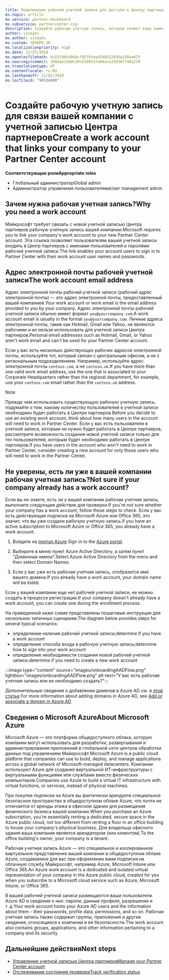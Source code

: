```yaml
---
title: Подключение рабочей учетной записи для доступа к Центру партнеров
ms.topic: article
ms.service: partner-dashboard
ms.subservice: partnercenter-csp
description: Создайте рабочую учетную запись, которая свяжет вашу компанию с учетной записью Центра партнеров. Это позволит предоставить доступ к Центру партнеров сотрудникам вашей организации.
author: vinayks
ms.author: vinayks
ms.custom: SEOAPR.20
ms.localizationpriority: high
ms.date: 11/25/2019
ms.openlocfilehash: bc837db5a9dbcf92fbfead54b552695a218ae675
ms.sourcegitcommit: 2d9aab15ddc20cb3d9537e68ace33d36f7d8a250
ms.translationtype: HT
ms.contentlocale: ru-RU
ms.lasthandoff: 12/02/2020
ms.locfileid: "96534800"
---
```

# <a name="create-a-work-account-that-links-your-company-to-your-partner-center-account"></a><span data-ttu-id="0ab45-104">Создайте рабочую учетную запись для связи вашей компании с учетной записью Центра партнеров</span><span class="sxs-lookup"><span data-stu-id="0ab45-104">Create a work account that links your company to your Partner Center account</span></span>

<span data-ttu-id="0ab45-105">**Соответствующие роли**</span><span class="sxs-lookup"><span data-stu-id="0ab45-105">**Appropriate roles**</span></span>

- <span data-ttu-id="0ab45-106">Глобальный администратор</span><span class="sxs-lookup"><span data-stu-id="0ab45-106">Global admin</span></span>
- <span data-ttu-id="0ab45-107">Администратор управления пользователями</span><span class="sxs-lookup"><span data-stu-id="0ab45-107">User management admin</span></span>

## <a name="why-you-need-a-work-account"></a><span data-ttu-id="0ab45-108">Зачем нужна рабочая учетная запись?</span><span class="sxs-lookup"><span data-stu-id="0ab45-108">Why you need a work account</span></span>

<span data-ttu-id="0ab45-109">Майкрософт требует связать с новой учетной записью Центра партнеров рабочую учетную запись вашей компании.</span><span class="sxs-lookup"><span data-stu-id="0ab45-109">Microsoft requires you to link your company's work account to your new Partner Center account.</span></span> <span data-ttu-id="0ab45-110">Эта ссылка позволяет пользователям вашей учетной записи входить в Центр партнеров с именами пользователей и паролями рабочей учетной записи.</span><span class="sxs-lookup"><span data-stu-id="0ab45-110">The link enables your account users to sign in to Partner Center with their work account user names and passwords.</span></span>

## <a name="the-work-account-email-address"></a><span data-ttu-id="0ab45-111">Адрес электронной почты рабочей учетной записи</span><span class="sxs-lookup"><span data-stu-id="0ab45-111">The work account email address</span></span>

<span data-ttu-id="0ab45-112">Адрес электронной почты рабочей учетной записи (рабочий адрес электронной почты) — это адрес электронной почты, предоставленный вашей компанией.</span><span class="sxs-lookup"><span data-stu-id="0ab45-112">Your work account or work email is the email address provided to you by your company.</span></span> <span data-ttu-id="0ab45-113">Адрес электронной почты рабочей учетной записи обычно имеет формат `you@yourcompany.com`.</span><span class="sxs-lookup"><span data-stu-id="0ab45-113">A work account email is usually in the format `you@yourcompany.com`.</span></span> <span data-ttu-id="0ab45-114">Личные адреса электронной почты, такие как Hotmail, Gmail или Yahoo, не являются рабочими и их нельзя использовать для учетной записи Центра партнеров.</span><span class="sxs-lookup"><span data-stu-id="0ab45-114">Personal email addresses such as Hotmail, Gmail, or Yahoo aren't work email and can't be used for your Partner Center account.</span></span>

<span data-ttu-id="0ab45-115">Если у вас есть несколько действующих рабочих адресов электронной почты, используйте тот, который связан с центральным офисом, а не с региональным подразделением. Например, используйте адрес электронной почты `contoso.com`, а не `contoso.uk`.</span><span class="sxs-lookup"><span data-stu-id="0ab45-115">If you have more than one valid work email address, use the one that is associated to your Corporate Headquarters rather than the regional department, for example, use your `contoso.com` email rather than the `contoso.uk` address.</span></span>

> [!NOTE]  
> <span data-ttu-id="0ab45-116">Прежде чем использовать существующую рабочую учетную запись, подумайте о том, какому количеству пользователей в учетной записи необходимо будет работать в Центре партнеров.</span><span class="sxs-lookup"><span data-stu-id="0ab45-116">Before you decide to use an existing work account, think about how many users in the account will need to work in Partner Center.</span></span> <span data-ttu-id="0ab45-117">Если у вас есть пользователи в учетной записи, которым не нужно будет работать в Центре партнеров, рассмотрите возможность создания новой учетной записи только для тех пользователей, которым будет необходимо работать в Центре партнеров.</span><span class="sxs-lookup"><span data-stu-id="0ab45-117">If you have users in the account who won't need to work in Partner Center, consider creating a new account for only those users who will need to work in the Partner Center.</span></span>

## <a name="not-sure-if-your-company-already-has-a-work-account"></a><span data-ttu-id="0ab45-118">Не уверены, есть ли уже в вашей компании рабочая учетная запись?</span><span class="sxs-lookup"><span data-stu-id="0ab45-118">Not sure if your company already has a work account?</span></span>

<span data-ttu-id="0ab45-119">Если вы не знаете, есть ли у вашей компании рабочая учетная запись, выполните следующие действия для проверки.</span><span class="sxs-lookup"><span data-stu-id="0ab45-119">If you're not sure whether your company has a work account, follow these steps to check.</span></span> <span data-ttu-id="0ab45-120">Если у вас есть действующая подписка на Microsoft Azure или Office 365, это значит, что вы уже создали рабочую учетную запись.</span><span class="sxs-lookup"><span data-stu-id="0ab45-120">If you have an active subscription to Microsoft Azure or Office 365, you already have a work account.</span></span>

1. <span data-ttu-id="0ab45-121">Войдите на [портал Azure](https://portal.azure.com).</span><span class="sxs-lookup"><span data-stu-id="0ab45-121">Sign in to the [Azure portal](https://portal.azure.com).</span></span>

2. <span data-ttu-id="0ab45-122">Выберите в меню пункт Azure Active Directory, а затем пункт "Доменные имена".</span><span class="sxs-lookup"><span data-stu-id="0ab45-122">Select Azure Active Directory from the menu and then select Domain Names.</span></span>

3. <span data-ttu-id="0ab45-123">Если у вас уже есть рабочая учетная запись, отобразится имя вашего домена.</span><span class="sxs-lookup"><span data-stu-id="0ab45-123">If you already have a work account, your domain name will be listed.</span></span>

<span data-ttu-id="0ab45-124">Если у вашей компании еще нет рабочей учетной записи, ее можно создать в процессе регистрации.</span><span class="sxs-lookup"><span data-stu-id="0ab45-124">If your company doesn't already have a work account, you can create one during the enrollment process.</span></span>

<span data-ttu-id="0ab45-125">На приведенной ниже схеме представлены пошаговые инструкции для нескольких типичных сценариев:</span><span class="sxs-lookup"><span data-stu-id="0ab45-125">The diagram below provides steps for several typical scenarios:</span></span>

- <span data-ttu-id="0ab45-126">определение наличия рабочей учетной записи;</span><span class="sxs-lookup"><span data-stu-id="0ab45-126">determine if you have a work account</span></span>
- <span data-ttu-id="0ab45-127">определение способа входа в рабочую учетную запись;</span><span class="sxs-lookup"><span data-stu-id="0ab45-127">determine how to sign into your work account</span></span>
- <span data-ttu-id="0ab45-128">определение необходимости создания новой рабочей учетной записи.</span><span class="sxs-lookup"><span data-stu-id="0ab45-128">determine if you need to create a new work account</span></span>

:::image type="content" source="images/onboardingAADFlow.png" lightbox="images/onboardingAADFlow.png" alt-text="У вас есть рабочая учетная запись или ее необходимо создать?":::

<span data-ttu-id="0ab45-130">Дополнительные сведения о добавлении доменов в Azure AD см. в [этой статье](/azure/active-directory/active-directory-add-domain).</span><span class="sxs-lookup"><span data-stu-id="0ab45-130">For more information about adding domains in Azure AD, see [Add or associate a domain in Azure AD](/azure/active-directory/active-directory-add-domain)</span></span>

## <a name="about-microsoft-azure"></a><span data-ttu-id="0ab45-131">Сведения о Microsoft Azure</span><span class="sxs-lookup"><span data-stu-id="0ab45-131">About Microsoft Azure</span></span>

<span data-ttu-id="0ab45-132">Microsoft Azure — это платформа общедоступного облака, которую компании могут использовать для разработки, развертывания и администрирования приложений в глобальной сети центров обработки данных под управлением Майкрософт.</span><span class="sxs-lookup"><span data-stu-id="0ab45-132">Microsoft Azure is a public cloud platform that companies can use to build, deploy, and manage applications across a global network of Microsoft-managed datacenters.</span></span> <span data-ttu-id="0ab45-133">Компании используют Azure для создания виртуальной ИТ-инфраструктуры с виртуальными функциями или службами вместо физических компьютеров.</span><span class="sxs-lookup"><span data-stu-id="0ab45-133">Companies use Azure to build a virtual IT infrastructure with virtual functions, or services, instead of physical machines.</span></span>

<span data-ttu-id="0ab45-134">При покупке подписки на Azure вы фактически арендуете специальное безопасное пространство в общедоступном облаке Azure, что почти не отличается от аренды этажа в офисном здании для размещения физического бизнеса вашей компании.</span><span class="sxs-lookup"><span data-stu-id="0ab45-134">When you purchase an Azure subscription, you're essentially renting a dedicated, secure space in the Azure public cloud, not too different from renting a floor in an office building to house your company's physical business.</span></span> <span data-ttu-id="0ab45-135">Для владельца офисного здания ваша компания является арендатором (или клиентом).</span><span class="sxs-lookup"><span data-stu-id="0ab45-135">To the office building's owner, your company is a tenant.</span></span>

<span data-ttu-id="0ab45-136">Рабочая учетная запись Azure — это специальное и изолированное виртуальное представление вашей компании в общедоступном облаке Azure, создаваемое для вас при оформлении вами подписки на облачную службу Майкрософт, например Azure, Microsoft Intune или Office 365.</span><span class="sxs-lookup"><span data-stu-id="0ab45-136">An Azure work account is a dedicated and isolated virtual representation of your company in the Azure public cloud, created for you when you subscribe to a Microsoft cloud service such as Azure, Microsoft Intune, or Office 365.</span></span>

<span data-ttu-id="0ab45-137">В вашей рабочей учетной записи размещаются ваши пользователи Azure AD и сведения о них: пароли, данные профиля, разрешения и т. д.</span><span class="sxs-lookup"><span data-stu-id="0ab45-137">Your work account hosts your Azure AD users and the information about them - their passwords, profile data, permissions, and so on.</span></span> <span data-ttu-id="0ab45-138">Рабочая учетная запись также содержит группы, приложения и другие сведения, относящиеся к компании и ее безопасности.</span><span class="sxs-lookup"><span data-stu-id="0ab45-138">The work account also contains groups, applications, and other information pertaining to a company and its security.</span></span>

## <a name="next-steps"></a><span data-ttu-id="0ab45-139">Дальнейшие действия</span><span class="sxs-lookup"><span data-stu-id="0ab45-139">Next steps</span></span>

- [<span data-ttu-id="0ab45-140">Управление учетной записью Центра партнеров</span><span class="sxs-lookup"><span data-stu-id="0ab45-140">Manage your Partner Center account</span></span>](partner-center-account-setup.md)
- [<span data-ttu-id="0ab45-141">Отслеживание состояния проверки</span><span class="sxs-lookup"><span data-stu-id="0ab45-141">Track verification status</span></span>](verification-responses.md)